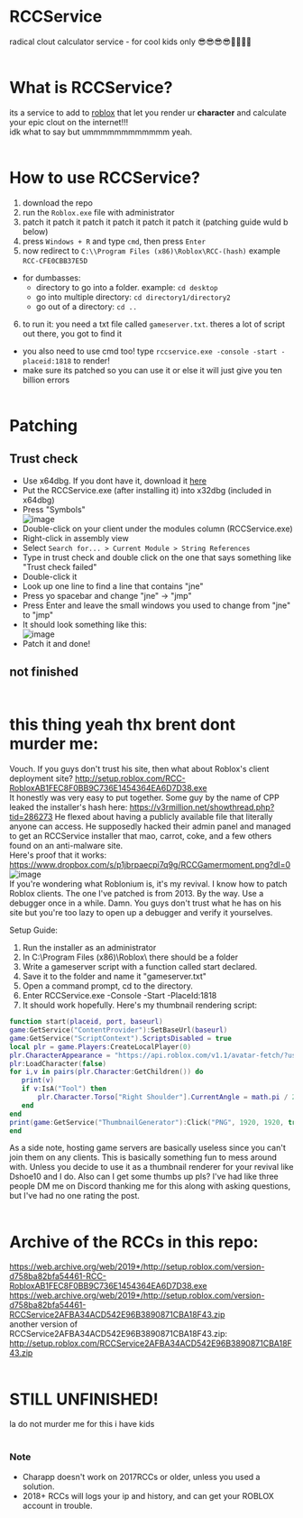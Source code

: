 # RCCService
radical clout calculator service - for cool kids only 😎😎😎😎🤟🤟🤟🤟<br><br>
# What is RCCService?
its a service to add to [roblox](https://roblox.com) that let you render ur **character** and calculate your epic clout on the internet!!!<br>
idk what to say but ummmmmmmmmmmm yeah.<br><br>
# How to use RCCService?
1. download the repo
2. run the `Roblox.exe` file with administrator
3. patch it patch it patch it patch it patch it patch it (patching guide wuld b below)
4. press `Windows + R` and type `cmd`, then press `Enter`
5. now redirect to `C:\\Program Files (x86)\Roblox\RCC-(hash)` example `RCC-CFE0CBB37E5D` <br>
  - for dumbasses:
      - directory to go into a folder. example: `cd desktop`
      - go into multiple directory: `cd directory1/directory2`
      - go out of a directory: `cd ..`
6. to run it: you need a txt file called `gameserver.txt`. theres a lot of script out there, you got to find it
- you also need to use cmd too! type `rccservice.exe -console -start -placeid:1818` to render!
- make sure its patched so you can use it or else it will just give you ten billion errors
<br><br>
# Patching
## Trust check
- Use x64dbg. If you dont have it, download it [here](https://x64dbg.com)
- Put the RCCService.exe (after installing it) into x32dbg (included in x64dbg)
- Press "Symbols"<br>
![image](https://user-images.githubusercontent.com/92669198/143044145-65e2a5ad-e0c0-4790-85e7-773f0257736f.png)<br>
- Double-click on your client under the modules column (RCCService.exe)
- Right-click in assembly view
- Select `Search for... > Current Module > String References`
- Type in trust check and double click on the one that says something like "Trust check failed"
- Double-click it
- Look up one line to find a line that contains "jne"
- Press yo spacebar and change "jne" -> "jmp"
- Press Enter and leave the small windows you used to change from "jne" to "jmp"
- It should look something like this:<br>
![image](https://user-images.githubusercontent.com/92669198/143044964-4886fa06-bb1e-4b23-ae65-4442b8a8d586.png)<br>
- Patch it and done!
## not finished <br><br>
# this thing yeah thx brent dont murder me:
Vouch.
If you guys don't trust his site, then what about Roblox's client deployment site?
http://setup.roblox.com/RCC-RobloxAB1FEC8F0BB9C736E1454364EA6D7D38.exe <br>
It honestly was very easy to put together. Some guy by the name of CPP leaked the installer's hash here: https://v3rmillion.net/showthread.php?tid=286273 He flexed about having a publicly available file that literally anyone can access. He supposedly hacked their admin panel and managed to get an RCCService installer that mao, carrot, coke, and a few others found on an anti-malware site. <br>
Here's proof that it works:  https://www.dropbox.com/s/p1jbrpaecpi7q9g/RCCGamermoment.png?dl=0 <br>
![image](https://user-images.githubusercontent.com/92669198/143527879-258328b1-cb80-40f9-a9d9-d30ef3596e3c.png) <br>
If you're wondering what Roblonium is, it's my revival. I know how to patch Roblox clients. The one I've patched is from 2013.
By the way. Use a debugger once in a while. Damn. You guys don't trust what he has on his site but you're too lazy to open up a debugger and verify it yourselves.

Setup Guide:
1. Run the installer as an administrator
2. In C:\Program Files (x86)\Roblox\ there should be a folder
3. Write a gameserver script with a function called start declared.
4. Save it to the folder and name it "gameserver.txt"
5. Open a command prompt, cd to the directory.
6. Enter RCCService.exe -Console -Start -PlaceId:1818
7. It should work hopefully.
Here's my thumbnail rendering script:
```lua
function start(placeid, port, baseurl)
game:GetService("ContentProvider"):SetBaseUrl(baseurl)
game:GetService("ScriptContext").ScriptsDisabled = true
local plr = game.Players:CreateLocalPlayer(0)
plr.CharacterAppearance = "https://api.roblox.com/v1.1/avatar-fetch/?userId=15491471"
plr:LoadCharacter(false)
for i,v in pairs(plr.Character:GetChildren()) do
   print(v)
   if v:IsA("Tool") then
       plr.Character.Torso["Right Shoulder"].CurrentAngle = math.pi / 2
   end
end
print(game:GetService("ThumbnailGenerator"):Click("PNG", 1920, 1920, true))
end
```
As a side note, hosting game servers are basically useless since you can't join them on any clients. This is basically something fun to mess around with. Unless you decide to use it as a thumbnail renderer for your revival like Dshoe10 and I do.
Also can I get some thumbs up pls? I've had like three people DM me on Discord thanking me for this along with asking questions, but I've had no one rating the post.<br><br>
# Archive of the RCCs in this repo:
https://web.archive.org/web/2019*/http://setup.roblox.com/version-d758ba82bfa54461-RCC-RobloxAB1FEC8F0BB9C736E1454364EA6D7D38.exe <br>
https://web.archive.org/web/2019*/http://setup.roblox.com/version-d758ba82bfa54461-RCCService2AFBA34ACD542E96B3890871CBA18F43.zip <br>
another version of RCCService2AFBA34ACD542E96B3890871CBA18F43.zip: http://setup.roblox.com/RCCService2AFBA34ACD542E96B3890871CBA18F43.zip <br><br>
# STILL UNFINISHED!
la do not murder me for this i have kids <br><br>
### Note
- Charapp doesn't work on 2017RCCs or older, unless you used a solution.
- 2018+ RCCs will logs your ip and history, and can get your ROBLOX account in trouble.
